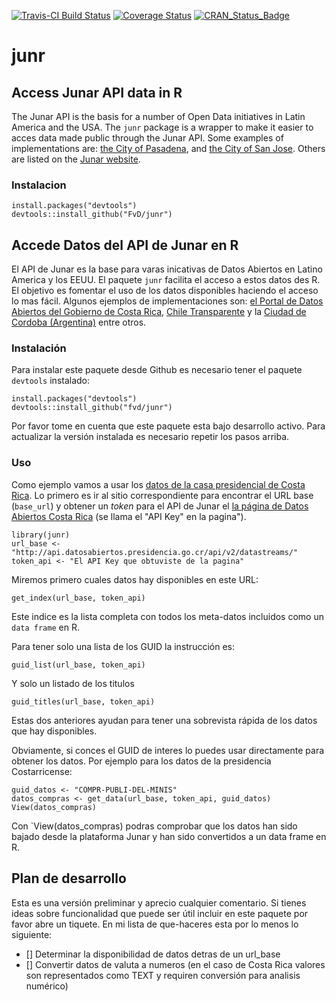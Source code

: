 [![Travis-CI Build Status](https://travis-ci.org/FvD/junr.svg?branch=master)](https://travis-ci.org/FvD/junr) 
[![Coverage Status](https://img.shields.io/codecov/c/github/FvD/junr/master.svg)](https://codecov.io/github/FvD/junr?branch=master)
[![CRAN_Status_Badge](http://www.r-pkg.org/badges/version/junr)](http://cran.r-project.org/package=junr)

# junr

## Access Junar API data in R 

The Junar API is the basis for a number of Open Data initiatives in Latin America and the USA. 
The `junr` package is a wrapper to make it easier to acces data 
made public through the Junar API. Some examples of implementations are: [the City of Pasadena](http://data.cityofpasadena.net/home/), and [the City of San Jose](http://data.sanjoseca.gov/home/). Others are listed on the [Junar website](http://junar.com/?lang=en).

### Instalacion

    install.packages("devtools")
    devtools::install_github("FvD/junr")

## Accede Datos del API de Junar en R

El API de Junar es la base para varas inicativas de Datos Abiertos en Latino America y los EEUU. 
El paquete `junr` facilita el acceso a estos datos des R. El objetivo es fomentar el uso de los datos disponibles
haciendo el acceso lo mas fácil. Algunos ejemplos de implementaciones son: [el Portal de Datos Abiertos del Gobierno de Costa Rica](http://datosabiertos.presidencia.go.cr/home), [Chile Transparente](http://infodatos.opendata.junar.com/home/?lang=es) y la [Ciudad de Cordoba (Argentina)](http://cdcordoba.opendata.junar.com/home/?lang=en) entre otros.

### Instalación
Para instalar este paquete desde Github es necesario tener el paquete
`devtools` instalado:

    install.packages("devtools")
    devtools::install_github("fvd/junr")

Por favor tome en cuenta que este paquete esta bajo desarrollo activo. Para
actualizar la versión instalada es necesario repetir los pasos arriba.

### Uso 
Como ejemplo vamos a usar los [datos de la casa presidencial de Costa Rica](http://datosabiertos.presidencia.go.cr/home). Lo
primero es ir al sitio correspondiente para encontrar el URL base (`base_url`)
y obtener un *token* para el API de Junar el [la página de Datos Abiertos Costa Rica](http://datosabiertos.presidencia.go.cr/developers/) (se llama el "API Key" en la pagina").

    library(junr)
    url_base <- "http://api.datosabiertos.presidencia.go.cr/api/v2/datastreams/"
    token_api <- "El API Key que obtuviste de la pagina"

Miremos primero cuales datos hay disponibles en este URL:

    get_index(url_base, token_api)

Este indice es la lista completa con todos los meta-datos incluidos como un `data frame` en R. 

Para tener solo una lista de los GUID la instrucción es:

    guid_list(url_base, token_api)

Y solo un listado de los titulos 

    guid_titles(url_base, token_api)

Estas dos anteriores ayudan para tener una sobrevista rápida de los datos que
hay disponibles.

Obviamente, si conces el GUID de interes lo puedes usar directamente para
obtener los datos. Por ejemplo para los datos de la presidencia Costarricense:

    guid_datos <- "COMPR-PUBLI-DEL-MINIS"
    datos_compras <- get_data(url_base, token_api, guid_datos)
    View(datos_compras)

Con `View(datos_compras) podras comprobar que los datos han sido bajado desde
la plataforma Junar y han sido convertidos a un data frame en R.

## Plan de desarrollo

Esta es una versión preliminar y aprecio cualquier comentario. Si tienes ideas sobre funcionalidad que puede ser útil incluir en este paquete por favor abre un tiquete. En mi lista de que-haceres esta por lo menos lo siguiente:

- [] Determinar la disponibilidad de datos detras de un url_base
- [] Convertir datos de valuta a numeros (en el caso de Costa Rica valores son
  representados como TEXT y requiren conversión para analisis numérico) 

